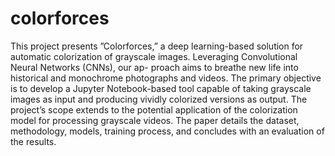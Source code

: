 # colorforces
This project presents ”Colorforces,” a deep learning-based solution for automatic colorization of grayscale images. Leveraging Convolutional Neural Networks (CNNs), our ap- proach aims to breathe new life into historical and monochrome photographs and videos. The primary objective is to develop a Jupyter Notebook-based tool capable of taking grayscale images as input and producing vividly colorized versions as output. The project’s scope extends to the potential application of the colorization model for processing grayscale videos. The paper details the dataset, methodology, models, training process, and concludes with an evaluation of the results.
